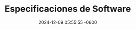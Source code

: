 ---
layout: idea
title: "Especificaciones de Software"
date: 2024-12-09 05:55:55 -0600
description: "Una plataforma integral para gestionar especificaciones de proyectos de software con características modernas de gestión de proyectos."
image: /assets/images/placeholder-screenshot.svg
order: 6
status: En producción
tech_stack:
  - TypeScript
  - React
  - Node.js
  - Express
created_at: 2024-12-09
updated_at: 2024-12-09
categories: [Development, Project Management]
tags: [typescript, specifications, crud, project-management]
features:
  - "Gestión de Proyectos:
      - Operaciones CRUD para proyectos
      - Gestión de metadatos del proyecto
      - Integración de control de versiones"
  - "Herramientas de Especificación:
      - Editor de texto enriquecido
      - Plantillas de documentos
      - Funcionalidad de exportación"
live-demo: https://projectspecifications.netlify.app/
---